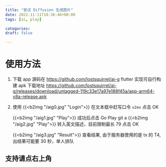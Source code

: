 ```yaml
---
title: "尝试 Diffusion 生成图片"
date: 2022-11-11T18:36:46+08:00
tags: [ai, play]

categories:
draft: false

---
```


# 使用方法
1. 下载 app 
    源码在 https://github.com/lostsquirrel/ai-g 
    flutter 实现可自行构建
    apk 下载地址 https://github.com/lostsquirrel/ai-g/releases/download/untagged-119c33e17a97e188f45a/app-arm64-v8a-release.apk
2. 使用
    {{<b2img "/aig0.jpg" "Login">}}
    在文本框中赶写口令 `v2ex` 点击 OK

    {{<b2img "/aig1.jpg" "Play">}}
    成功后点击 Go Play
git a
    {{<b2img "/aig2.jpg" "Play">}}
    转入英文描述，目前限制最长 79 点击 OK

    {{<b2img "/aig3.jpg" "Result">}}
    查看结果, 由于服务器使用的是 tx 的 T4, 出结果可能要 30 秒，单人排队

##    支持请点右上角


